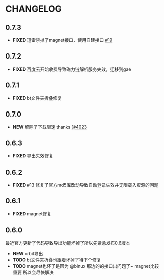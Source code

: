 # CHANGELOG


## 0.7.3
- **FIXED** 迅雷禁掉了magnet接口，使用自建接口 [#19](https://github.com/rhyzx/xuanfeng-userscript/issues/19)

## 0.7.2
- **FIXED** 百度云开始收费导致磁力链解析服务失效，迁移到gae

## 0.7.1
- **FIXED** bt文件夹折叠修复

## 0.7.0
- **NEW** 解除了下载限速 thanks [@4023](https://userscripts.org/users/381599)

## 0.6.3
- **FIXED** 导出失效修复

## 0.6.2
- **FIXED** #13 修复了官方md5库改动导致自动登录失效并无限载入资源的问题

## 0.6.1
- **FIXED** magnet修复


## 0.6.0
最近官方更新了代码导致导出功能坏掉了所以先紧急发布0.6版本

- **NEW** orbit导出
- **TODO** bt文件夹折叠也跟着坏掉了待下个修复
- **TODO** magnet也坏了是因为 @binux 那边的的接口出问题了~ magnet比较重要 所以会尽快解决
